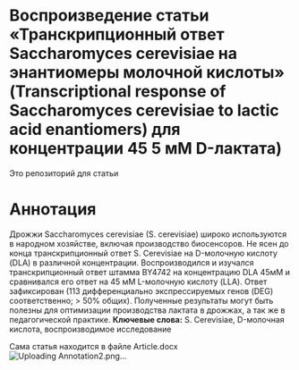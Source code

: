 # Воспроизведение статьи «Транскрипционный ответ Saccharomyces cerevisiae на энантиомеры молочной кислоты» (Transcriptional response of Saccharomyces cerevisiae to lactic acid enantiomers) для концентрации 45 5 мМ D-лактата)
Это репозиторий для статьи
# Аннотация
Дрожжи Saccharomyces cerevisiae (S. cerevisiae) широко используются в народном хозяйстве, включая производство биосенсоров. Не ясен до конца транскрипционный ответ S. Cerevisiae на D-молочную кислоту (DLA) в различной концентрации. Воспроизводился и изучался транскрипционный ответ штамма BY4742 на концентрацию DLA 45мМ и сравнивался его ответ на 45 мМ L-молочную кислоту (LLA). Ответ зафиксирован (113 дифференциально экспрессируемых генов (DEG) соответственно; > 50% общих). Полученные результаты могут быть полезны для оптимизации производства лактата в дрожжах, а так же в педагогической практике.
**Ключевые слова:** S. Cerevisiae, D-молочная кислота, воспроизводимое исследование

Сама статья находится в файле Article.docx
![Uploading Annotation2.png…]()
